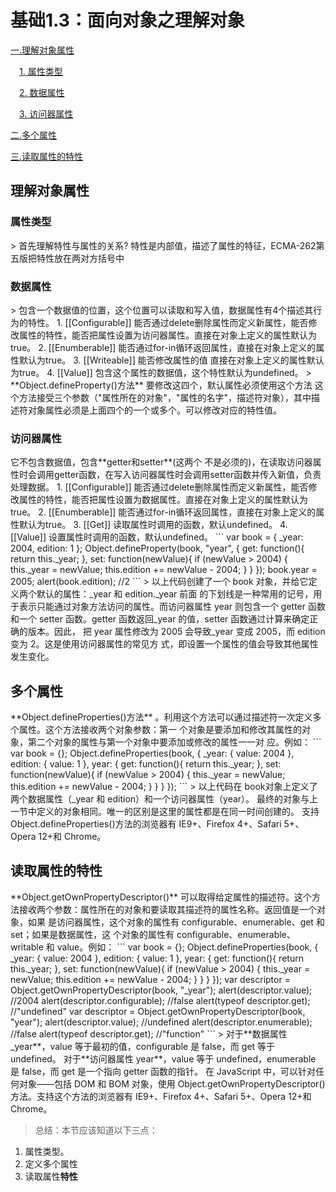 基础1.3：面向对象之理解对象
===

[一.理解对象属性](#t1)

&emsp;[1. 属性类型](#u1)

&emsp;[2. 数据属性](#u2)

&emsp;[3. 访问器属性](#u3)

[二.多个属性](#t2)

[三.读取属性的特性](#t3)

<h2 id='t1'>理解对象属性</h2>
<h3 id='u1'>属性类型</h3>
> 首先理解特性与属性的关系?
特性是内部值，描述了属性的特征，ECMA-262第五版把特性放在两对方括号中

<h3 id='u2'>数据属性</h3>
> 包含一个数据值的位置，这个位置可以读取和写入值，数据属性有4个描述其行为的特性。
1. [[Configurable]]  能否通过delete删除属性而定义新属性，能否修改属性的特性，能否把属性设置为访问器属性。直接在对象上定义的属性默认为true。
2. [[Enumberable]] 能否通过for-in循环返回属性，直接在对象上定义的属性默认为true。
3. [[Writeable]] 能否修改属性的值 直接在对象上定义的属性默认为true。
4. [[Value]]  包含这个属性的数据值，这个特性默认为undefined。
> **Object.defineProperty()方法**
要修改这四个，默认属性必须使用这个方法
这个方法接受三个参数（"属性所在的对象"，"属性的名字"，描述符对象），其中描述符对象属性必须是上面四个的一个或多个。可以修改对应的特性值。

<h3 id='u3'>访问器属性</h3>
它不包含数据值，包含**getter和setter**(这两个 不是必须的)，在读取访问器属性时会调用getter函数，在写入访问器属性时会调用setter函数并传入新值，负责处理数据。
1. [[Configurable]]  能否通过delete删除属性而定义新属性，能否修改属性的特性，能否把属性设置为数据属性。直接在对象上定义的属性默认为true。
2. [[Enumberable]] 能否通过for-in循环返回属性，直接在对象上定义的属性默认为true。
3. [[Get]] 读取属性时调用的函数，默认undefined。
4. [[Value]] 设置属性时调用的函数，默认undefined。
```
var book = {
 _year: 2004,
 edition: 1
};
Object.defineProperty(book, "year", {
 get: function(){
 return this._year;
 },
 set: function(newValue){
 if (newValue > 2004) {
 this._year = newValue;
 this.edition += newValue - 2004;
 }
 }
});
book.year = 2005;
alert(book.edition); //2
```
> 以上代码创建了一个 book 对象，并给它定义两个默认的属性：_year 和 edition._year 前面
的下划线是一种常用的记号，用于表示只能通过对象方法访问的属性。而访问器属性 year 则包含一个
getter 函数和一个 setter 函数。getter 函数返回_year 的值，setter 函数通过计算来确定正确的版本。因此，
把 year 属性修改为 2005 会导致_year 变成 2005，而 edition 变为 2。这是使用访问器属性的常见方
式，即设置一个属性的值会导致其他属性发生变化。
<h2 id='t2'>多个属性</h2>
**Object.defineProperties()方法**
。利用这个方法可以通过描述符一次定义多个属性。这个方法接收两个对象参数：第一
个对象是要添加和修改其属性的对象，第二个对象的属性与第一个对象中要添加或修改的属性一一对
应。例如：
```
var book = {};
Object.defineProperties(book, {
     _year: {
     value: 2004
     },
     edition: {
        value: 1
     },
     year: {
        get: function(){
             return this._year;
         },
         set: function(newValue){
            if (newValue > 2004) {
                this._year = newValue;
                this.edition += newValue - 2004;
            }
         }
     }
});
```
> 以上代码在 book对象上定义了两个数据属性（_year 和 edition）和一个访问器属性（year）。
最终的对象与上一节中定义的对象相同。唯一的区别是这里的属性都是在同一时间创建的。
支持 Object.defineProperties()方法的浏览器有 IE9+、Firefox 4+、Safari 5+、Opera 12+和
Chrome。
<h2 id='t3'>读取属性的特性</h2>
**Object.getOwnPropertyDescriptor()**
可以取得给定属性的描述符。这个方法接收两个参数：属性所在的对象和要读取其描述符的属性名称。返回值是一个对象，如果
是访问器属性，这个对象的属性有 configurable、enumerable、get 和 set；如果是数据属性，这
个对象的属性有 configurable、enumerable、writable 和 value。例如：
```
var book = {};
Object.defineProperties(book, {
 _year: {
    value: 2004
 },
 edition: {
    value: 1
 },
 year: {
     get: function(){
         return this._year;
    },
     set: function(newValue){
         if (newValue > 2004) {
             this._year = newValue;
             this.edition += newValue - 2004;
         }
     }
 }
});
var descriptor = Object.getOwnPropertyDescriptor(book, "_year");
alert(descriptor.value); //2004
alert(descriptor.configurable); //false
alert(typeof descriptor.get); //"undefined"
var descriptor = Object.getOwnPropertyDescriptor(book, "year");
alert(descriptor.value); //undefined
alert(descriptor.enumerable); //false
alert(typeof descriptor.get); //"function"
```
> 对于**数据属性_year**，value 等于最初的值，configurable 是 false，而 get 等于 undefined。
对于**访问器属性 year**，value 等于 undefined，enumerable 是 false，而 get 是一个指向 getter
函数的指针。
在 JavaScript 中，可以针对任何对象——包括 DOM 和 BOM 对象，使用 Object.getOwnPropertyDescriptor()方法。支持这个方法的浏览器有
IE9+、Firefox 4+、Safari 5+、Opera 12+和 Chrome。

> 总结：本节应该知道以下三点：
1. 属性类型。
2. 定义多个属性
3. 读取属性**特性**
